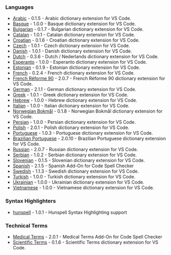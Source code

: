 ### Languages

- [Arabic](extensions/arabic#readme) - 0.1.5 - Arabic dictionary extension for VS Code.
- [Basque](extensions/basque#readme) - 1.0.0 - Basque dictionary extension for VS Code.
- [Bulgarian](extensions/bulgarian#readme) - 0.1.7 - Bulgarian dictionary extension for VS Code.
- [Catalan](extensions/catalan#readme) - 1.0.1 - Catalan dictionary extension for VS Code.
- [Croatian](extensions/croatian#readme) - 0.1.6 - Croatian dictionary extension for VS Code.
- [Czech](extensions/czech#readme) - 1.0.1 - Czech dictionary extension for VS Code.
- [Danish](extensions/danish#readme) - 1.0.1 - Danish dictionary extension for VS Code.
- [Dutch](extensions/dutch#readme) - 0.3.6 - Dutch / Nederlands dictionary extension for VS Code.
- [Esperanto](extensions/esperanto#readme) - 1.0.0 - Esperanto dictionary extension for VS Code.
- [Estonian](extensions/estonian#readme) - 0.1.9 - Estonian dictionary extension for VS Code.
- [French](extensions/french#readme) - 0.2.4 - French dictionary extension for VS Code.
- [French Réforme 90](extensions/french-reforme#readme) - 2.0.7 - French Réforme 90 dictionary extension for VS Code.
- [German](extensions/german#readme) - 2.1.1 - German dictionary extension for VS Code.
- [Greek](extensions/greek#readme) - 1.0.1 - Greek dictionary extension for VS Code.
- [Hebrew](extensions/hebrew#readme) - 1.0.0 - Hebrew dictionary extension for VS Code.
- [Italian](extensions/italian#readme) - 1.0.0 - Italian dictionary extension for VS Code.
- [Norwegian Bokmål](extensions/norwegian-bokmal#readme) - 0.1.8 - Norwegian Bokmål dictionary extension for VS Code.
- [Persian](extensions/persian#readme) - 1.0.0 - Persian dictionary extension for VS Code.
- [Polish](extensions/polish#readme) - 2.0.1 - Polish dictionary extension for VS Code.
- [Portuguese](extensions/portuguese#readme) - 1.0.3 - Portuguese dictionary extension for VS Code.
- [Brazilian Portuguese](extensions/portuguese-brazilian#readme) - 2.0.10 - Brazilian Portuguese dictionary extension for VS Code.
- [Russian](extensions/russian#readme) - 2.0.7 - Russian dictionary extension for VS Code.
- [Serbian](extensions/serbian#readme) - 1.0.2 - Serbian dictionary extension for VS Code.
- [Slovenian](extensions/slovenian#readme) - 0.1.5 - Slovenian dictionary extension for VS Code.
- [Spanish](extensions/spanish#readme) - 2.1.5 - Spanish Add-On for Code Spell Checker
- [Swedish](extensions/swedish#readme) - 1.1.3 - Swedish dictionary extension for VS Code.
- [Turkish](extensions/turkish#readme) - 1.0.0 - Turkish dictionary extension for VS Code.
- [Ukrainian](extensions/ukrainian#readme) - 1.0.0 - Ukrainian dictionary extension for VS Code.
- [Vietnamese](extensions/vietnamese#readme) - 1.0.0 - Vietnamese dictionary extension for VS Code.

### Syntax Highlighters

- [hunspell](extensions/hunspell-syntax#readme) - 1.0.1 - Hunspell Syntax Highlighting support

### Technical Terms

- [Medical Terms](extensions/medical-terms#readme) - 2.0.1 - Medical Terms Add-On for Code Spell Checker
- [Scientific Terms](extensions/scientific-terms#readme) - 0.1.6 - Scientific Terms dictionary extension for VS Code.
